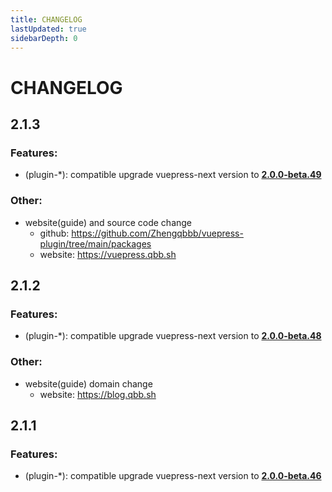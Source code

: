 ```yaml
---
title: CHANGELOG
lastUpdated: true
sidebarDepth: 0
---
```

# CHANGELOG

## 2.1.3
### Features:
- (plugin-*): compatible upgrade vuepress-next version to <u>**2.0.0-beta.49**</u>

### Other:
- website(guide) and source code change
  - github: https://github.com/Zhengqbbb/vuepress-plugin/tree/main/packages
  - website: https://vuepress.qbb.sh

## 2.1.2

### Features:
- (plugin-*): compatible upgrade vuepress-next version to <u>**2.0.0-beta.48**</u>

### Other:
- website(guide) domain change
  - website: https://blog.qbb.sh

## 2.1.1

### Features:
- (plugin-*): compatible upgrade vuepress-next version to <u>**2.0.0-beta.46**</u>
